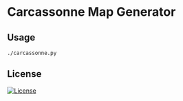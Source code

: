 Carcassonne Map Generator
=========================

## Usage

```
./carcassonne.py
```

## License

[![License](http://img.shields.io/:license-mit-blue.svg?style=flat-square)](./LICENSE)
